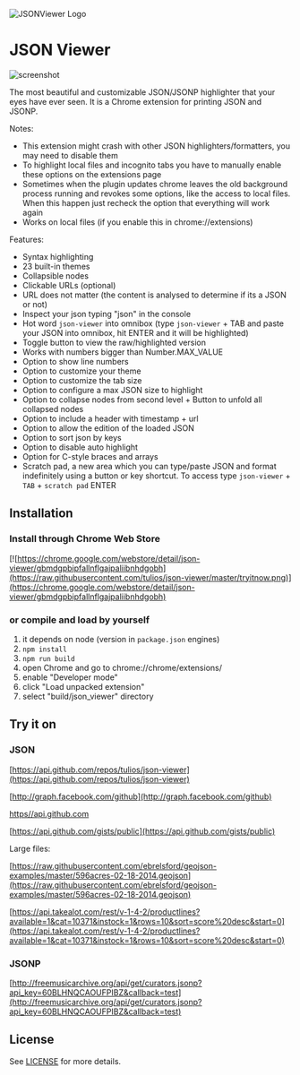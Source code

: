 ![JSONViewer Logo](https://raw.githubusercontent.com/tulios/json-viewer/master/logo.png)

# JSON Viewer

![screenshot](https://raw.githubusercontent.com/tulios/json-viewer/master/screenshot.png)

The most beautiful and customizable JSON/JSONP highlighter that your eyes have ever seen. It is a Chrome extension for printing JSON and JSONP.

Notes:

* This extension might crash with other JSON highlighters/formatters, you may need to disable them
* To highlight local files and incognito tabs you have to manually enable these options on the extensions page
* Sometimes when the plugin updates chrome leaves the old background process running and revokes some options, like the access to local files. When this happen just recheck the option that everything will work again
* Works on local files (if you enable this in chrome://extensions)

Features:

* Syntax highlighting
* 23 built-in themes
* Collapsible nodes
* Clickable URLs (optional)
* URL does not matter (the content is analysed to determine if its a JSON or not)
* Inspect your json typing "json" in the console
* Hot word `json-viewer` into omnibox (type `json-viewer` + TAB and paste your JSON into omnibox, hit ENTER and it will be highlighted)
* Toggle button to view the raw/highlighted version
* Works with numbers bigger than Number.MAX_VALUE
* Option to show line numbers
* Option to customize your theme
* Option to customize the tab size
* Option to configure a max JSON size to highlight
* Option to collapse nodes from second level + Button to unfold all collapsed nodes
* Option to include a header with timestamp + url
* Option to allow the edition of the loaded JSON
* Option to sort json by keys
* Option to disable auto highlight
* Option for C-style braces and arrays
* Scratch pad, a new area which you can type/paste JSON and format indefinitely using a button or key shortcut. To access type `json-viewer` + `TAB` + `scratch pad` ENTER

## Installation

### Install through Chrome Web Store

[![https://chrome.google.com/webstore/detail/json-viewer/gbmdgpbipfallnflgajpaliibnhdgobh](https://raw.githubusercontent.com/tulios/json-viewer/master/tryitnow.png)](https://chrome.google.com/webstore/detail/json-viewer/gbmdgpbipfallnflgajpaliibnhdgobh)

### or compile and load by yourself

  1. it depends on node (version in `package.json` engines)
  2. `npm install`
  3. `npm run build`
  4. open Chrome and go to chrome://chrome/extensions/
  5. enable "Developer mode"
  6. click "Load unpacked extension"
  7. select "build/json_viewer" directory

## Try it on

### JSON

  [https://api.github.com/repos/tulios/json-viewer](https://api.github.com/repos/tulios/json-viewer)

  [http://graph.facebook.com/github](http://graph.facebook.com/github)

  [https//api.github.com](https://api.github.com)

  [https://api.github.com/gists/public](https://api.github.com/gists/public)

  Large files:

  [https://raw.githubusercontent.com/ebrelsford/geojson-examples/master/596acres-02-18-2014.geojson](https://raw.githubusercontent.com/ebrelsford/geojson-examples/master/596acres-02-18-2014.geojson)

  [https://api.takealot.com/rest/v-1-4-2/productlines?available=1&cat=10371&instock=1&rows=10&sort=score%20desc&start=0](https://api.takealot.com/rest/v-1-4-2/productlines?available=1&cat=10371&instock=1&rows=10&sort=score%20desc&start=0)

### JSONP

  [http://freemusicarchive.org/api/get/curators.jsonp?api_key=60BLHNQCAOUFPIBZ&callback=test](http://freemusicarchive.org/api/get/curators.jsonp?api_key=60BLHNQCAOUFPIBZ&callback=test)

## License

See [LICENSE](https://github.com/tulios/json-viewer/blob/master/LICENSE) for more details.
